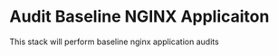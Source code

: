 Audit Baseline NGINX Applicaiton
============================
This stack will perform baseline nginx application audits